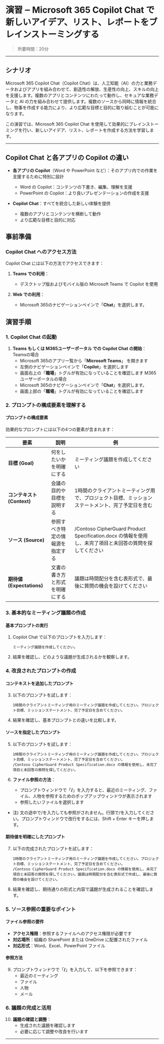 # 演習 ‒ Microsoft 365 Copilot Chat で新しいアイデア、リスト、レポートをブレインストーミングする

> 所要時間：20分  

---

## シナリオ

Microsoft 365 Copilot Chat（Copilot Chat）は、人工知能（AI）の力と業務データおよびアプリを組み合わせて、創造性の解放、生産性の向上、スキルの向上を支援します。複数のアプリとコンテンツにわたって動作し、セキュアな業務データと AI の力を組み合わせて提供します。複数のソースから同時に情報を統合し、物事を作成する能力により、より広範な目標と目的に取り組むことが可能になります。

この演習では、Microsoft 365 Copilot Chat を使用して効果的にブレインストーミングを行い、新しいアイデア、リスト、レポートを作成する方法を学習します。

---

## Copilot Chat と各アプリの Copilot の違い

- **各アプリの Copilot**（Word や PowerPoint など）：そのアプリ内での作業を支援するために特別に設計
  - Word の Copilot：コンテンツの下書き、編集、理解を支援
  - PowerPoint の Copilot：より良いプレゼンテーションの作成を支援

- **Copilot Chat**：すべてを統合した新しい体験を提供
  - 複数のアプリとコンテンツを横断して動作
  - より広範な目標と目的に対応

## 事前準備

### Copilot Chat へのアクセス方法

Copilot Chat には以下の方法でアクセスできます：

1. **Teams での利用**：
   - デスクトップ版およびモバイル版の Microsoft Teams で Copilot を使用

2. **Web での利用**：
   - Microsoft 365のナビゲーションペインで「**Chat**」を選択します。

## 演習手順

### 1. Copilot Chat の起動

1. **Teams もしくは M365ユーザーポータル での Copilot Chat の開始**：
  Teamsの場合
   - Microsoft 365のアプリ一覧から「**Microsoft Teams**」 を開きます
   - 左側のナビゲーションペインで「**Copilot**」を選択します
   - 画面右上の「**職場**」トグルが有効になっていることを確認します
    M365ユーザーポータルの場合
   - Microsoft 365のナビゲーションペインで「**Chat**」を選択します。
   - 画面上部の「**職場**」トグルが有効になっていることを確認します

### 2. プロンプトの構成要素を理解する

#### プロンプトの構成要素

効果的なプロンプトには以下の4つの要素が含まれます：

| 要素                       | 説明                             | 例                                                           |
| -------------------------- | -------------------------------- | ------------------------------------------------------------ |
| **目標 (Goal)**            | 何をしたいかを明確にする         | ミーティング議題を作成してください                           |
| **コンテキスト (Context)** | 会議の目的や目標を説明する       | 1時間のクライアントミーティング用で、プロジェクト目標、ミッションステートメント、完了予定日を含む |
| **ソース (Source)**        | 参照すべき特定の情報源を指定する | /Contoso CipherGuard Product Specification.docx の情報を使用し、未完了項目と未回答の質問を探してください |
| **期待値 (Expectations)**  | 文書の書き方と形式を明確にする   | 議題は時間配分を含む表形式で、最後に質問の機会を設けてください |

### 3. 基本的なミーティング議題の作成

#### 基本プロンプトの実行

1. Copilot Chat で以下のプロンプトを入力します：

   ```
   ミーティング議題を作成してください。
   ```

2. 結果を確認し、どのような議題が生成されるかを観察します。

### 4. 改良されたプロンプトの作成

#### コンテキストを追加したプロンプト

3. 以下のプロンプトを試します：

   ```
   1時間のクライアントミーティング用のミーティング議題を作成してください。プロジェクト目標、ミッションステートメント、完了予定日を含めてください。
   ```

4. 結果を確認し、基本プロンプトとの違いを比較します。

#### ソースを指定したプロンプト

5. 以下のプロンプトを試します：

   ```
   1時間のクライアントミーティング用のミーティング議題を作成してください。プロジェクト目標、ミッションステートメント、完了予定日を含めてください。
   /Contoso CipherGuard Product Specification.docx の情報を使用し、未完了項目と未回答の質問を探してください。
   ```

6. **ファイル参照の方法**：

   - プロンプトウィンドウで「**/**」を入力すると、最近のミーティング、ファイル、人物を参照するためのポップアップウィンドウが表示されます
   - 参照したいファイルを選択します

 - 注) 文の途中で/を入力しても参照がされません。行頭で/を入力してください。プロンプトウィンドウで改行をするには、Shift + Enter キーを押します。

#### 期待値を明確にしたプロンプト

7. 以下の完成されたプロンプトを試します：

   ```
   1時間のクライアントミーティング用のミーティング議題を作成してください。プロジェクト目標、ミッションステートメント、完了予定日を含めてください。
   /Contoso CipherGuard Product Specification.docx の情報を使用し、未完了項目と未回答の質問を探してください。議題は時間配分を含む表形式で作成し、最後に質問の機会を設けてください。
   ```

8. 結果を確認し、期待通りの形式と内容で議題が生成されることを確認します。

### 5. ソース参照の重要なポイント

#### ファイル参照の要件

- **アクセス権限**：参照するファイルへのアクセス権限が必要です
- **対応場所**：組織の SharePoint または OneDrive に配置されたファイル
- **対応形式**：Word、Excel、PowerPoint ファイル

#### 参照方法

9. プロンプトウィンドウで「**/**」を入力して、以下を参照できます：
   - 最近のミーティング
   - ファイル
   - 人物
   - メール


### 6. 議題の完成と活用

10. **議題の確認と調整**：
    - 生成された議題を確認します
    - 必要に応じて調整や改良を行います

---
